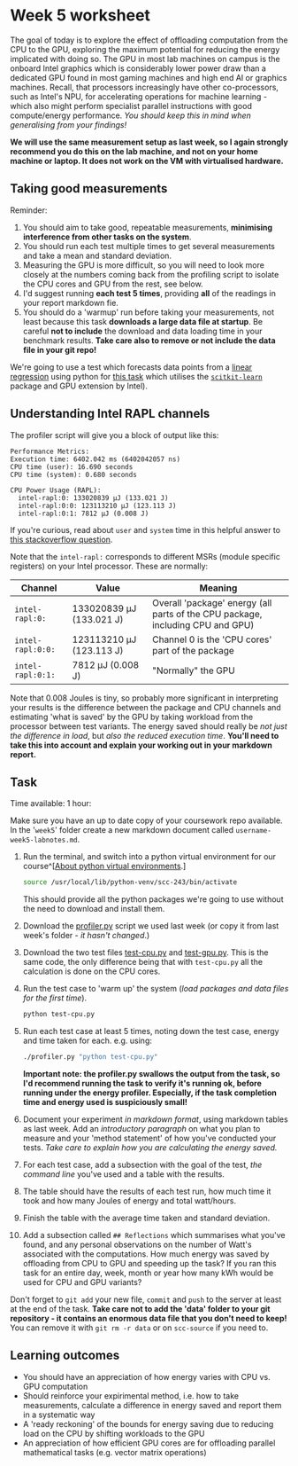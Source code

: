 # Week 5 worksheet
The goal of today is to explore the effect of offloading computation from the CPU to the GPU, exploring the maximum potential for reducing the energy implicated with doing so.  The GPU in most lab machines on campus is the onboard Intel graphics which is considerably lower power draw than a dedicated GPU found in most gaming machines and high end AI or graphics machines.  Recall, that processors increasingly have other co-processors, such as Intel's NPU, for accelerating operations for machine learning - which also might perform specialist parallel instructions with good compute/energy performance.  *You should keep this in mind when generalising from your findings!*

**We will use the same measurement setup as last week, so I again strongly recommend you do this on the lab machine, and not on your home machine or laptop.  It does not work on the VM with virtualised hardware.**

## Taking good measurements

Reminder:

1. You should aim to take good, repeatable measurements, **minimising interference from other tasks on the system**.
2. You should run each test multiple times to get several measurements and take a mean and standard deviation.
3. Measuring the GPU is more difficult, so you will need to look more closely at the numbers coming back from the profiling script to isolate the CPU cores and GPU from the rest, see below.
4. I'd suggest running **each test 5 times**, providing **all** of the readings in your report markdown fie.
5. You should do a 'warmup' run before taking your measurements, not least because this task **downloads a large data file at startup**.  Be careful **not to include** the download and data loading time in your benchmark results.  **Take care also to remove or not include the data file in your git repo!**

We're going to use a test which forecasts data points from a [linear regression](https://www.geeksforgeeks.org/ml-linear-regression/) using python for [this task](https://uxlfoundation.github.io/scikit-learn-intelex/latest/samples/linear_regression.html) which utilises the [`scitkit-learn`](https://scikit-learn.org/stable/) package and GPU extension by Intel).

## Understanding Intel RAPL channels

The profiler script will give you a block of output like this:

```
Performance Metrics:
Execution time: 6402.042 ms (6402042057 ns)
CPU time (user): 16.690 seconds
CPU time (system): 0.680 seconds

CPU Power Usage (RAPL):
  intel-rapl:0: 133020839 µJ (133.021 J)
  intel-rapl:0:0: 123113210 µJ (123.113 J)
  intel-rapl:0:1: 7812 µJ (0.008 J)
```

If you're curious, read about `user` and `system` time in this helpful answer to [this stackoverflow question](https://stackoverflow.com/questions/556405/what-do-real-user-and-sys-mean-in-the-output-of-time1).

Note that the `intel-rapl:` corresponds to different MSRs (module specific registers) on your Intel processor.  These are normally:

Channel | Value | Meaning
----|----|----
`intel-rapl:0:`| 133020839 µJ (133.021 J)| Overall 'package' energy (all parts of the CPU package, including CPU and GPU)
`intel-rapl:0:0:` | 123113210 µJ (123.113 J) | Channel 0 is the 'CPU cores' part of the package
`intel-rapl:0:1:` | 7812 µJ (0.008 J) | "Normally" the GPU

Note that 0.008 Joules is tiny, so probably more significant in interpreting your results is the difference between the package and CPU channels and estimating 'what is saved' by the GPU by taking workload from the processor between test variants. The energy saved should really be *not just the difference in load*, but *also the reduced execution time*.  **You'll need to take this into account and explain your working out in your markdown report.**

## Task

Time available: 1 hour:

Make sure you have an up to date copy of your coursework repo available.  In the '`week5`' folder create a new markdown document called `username-week5-labnotes.md`.

1. Run the terminal, and switch into a python virtual environment for our course^[[About python virtual environments](https://packaging.python.org/en/latest/guides/installing-using-pip-and-virtual-environments/#create-and-use-virtual-environments).]

	```bash
	source /usr/local/lib/python-venv/scc-243/bin/activate
	```
	
	This should provide all the python packages we're going to use without the need to download and install them.
	
2. Download the [profiler.py](../week4/profiler.py) script we used last week (or copy it from last week's folder - *it hasn't changed*.)

3. Download the two test files [test-cpu.py](test-cpu.py) and [test-gpu.py](test-gpu.py).  This is the same code, the only difference being that with `test-cpu.py` all the calculation is done on the CPU cores.

4. Run the test case to 'warm up' the system (*load packages and data files for the first time*).

	```bash
	python test-cpu.py
	```
	
5. Run each test case at least 5 times, noting down the test case, energy and time taken for each.  e.g. using:

	```bash
	./profiler.py "python test-cpu.py"
	```
	**Important note: the profiler.py swallows the output from the task, so I'd recommend running the task to verify it's running ok, before running under the energy profiler.  Especially, if the task completion time and energy used is suspiciously small!**

6. Document your experiment *in markdown format*, using markdown tables as last week.  Add an *introductory paragraph* on what you plan to measure and your 'method statement' of how you've conducted your tests.  *Take care to explain how you are calculating the energy saved.*
5. For each test case, add a subsection with the goal of the test, *the command line* you've used and a table with the results.
6. The table should have the results of each test run, how much time it took and how many Joules of energy and total watt/hours.
7. Finish the table with the average time taken and standard deviation.
8. Add a subsection called `## Reflections` which summarises what you've found, and any personal observations on the number of Watt's associated with the computations.  How much energy was saved by offloading from CPU to GPU and speeding up the task?  If you ran this task for an entire day, week, month or year how many kWh would be used for CPU and GPU variants?

Don't forget to `git add` your new file, `commit` and `push` to the server at least at the end of the task.  **Take care not to add the 'data' folder to your git repository - it contains an enormous data file that you don't need to keep!**  You can remove it with `git rm -r data` or on `scc-source` if you need to.

## Learning outcomes
* You should have an appreciation of how energy varies with CPU vs. GPU computation
* Should reinforce your expirimental method, i.e. how to take measurements, calculate a difference in energy saved and report them in a systematic way
* A 'ready reckoning' of the bounds for energy saving due to reducing load on the CPU by shifting workloads to the GPU
* An appreciation of how efficient GPU cores are for offloading parallel mathematical tasks (e.g. vector matrix operations)

<!-- ## Going further

* [https://pawseysc.github.io/sc20-gpu-offloading/](https://pawseysc.github.io/sc20-gpu-offloading/) -->
